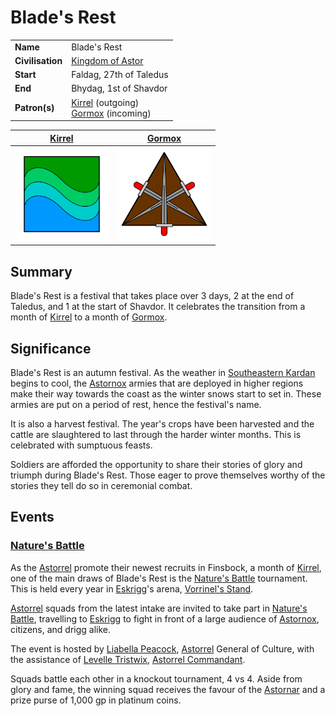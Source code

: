 # Blade's Rest

|||
| --- | --- |
| **Name** | Blade's Rest | festival.1
| **Civilisation** | [Kingdom of Astor](../civilisations/kingdom-of-astor/kingdom-of-astor.md) |
| **Start** | Faldag, 27th of Taledus |
| **End** | Bhydag, 1st of Shavdor |
| **Patron(s)** | [Kirrel](../gods/deities/kirrel.md) (outgoing)<br>[Gormox](../gods/deities/gormox.md) (incoming) |

| [Kirrel](../gods/deities/kirrel.md) | [Gormox](../gods/deities/gormox.md) |
|:---:|:---:|
| <img src="https://raw.githubusercontent.com/jesskelsall/astarus-images/main/symbols/527b4be9705967bf.png" height="150" /> | <img src="https://raw.githubusercontent.com/jesskelsall/astarus-images/main/symbols/ea264dc092b05d09.png" height="150" /> |

## Summary

Blade's Rest is a festival that takes place over 3 days, 2 at the end of Taledus, and 1 at the start of Shavdor. It celebrates the transition from a month of [Kirrel](../gods/deities/kirrel.md) to a month of [Gormox](../gods/deities/gormox.md).

## Significance

Blade's Rest is an autumn festival. As the weather in [Southeastern Kardan](../places/regions/southeastern-kardan.md) begins to cool, the [Astornox](../organisations/government/astornox/astornox.md) armies that are deployed in higher regions make their way towards the coast as the winter snows start to set in. These armies are put on a period of rest, hence the festival's name.

It is also a harvest festival. The year's crops have been harvested and the cattle are slaughtered to last through the harder winter months. This is celebrated with sumptuous feasts.

Soldiers are afforded the opportunity to share their stories of glory and triumph during Blade's Rest. Those eager to prove themselves worthy of the stories they tell do so in ceremonial combat.

## Events

### [Nature's Battle](../mechanics/roleplay/natures-battle.md)

As the [Astorrel](../organisations/government/astorrel/astorrel.md) promote their newest recruits in Finsbock, a month of [Kirrel](../gods/deities/kirrel.md), one of the main draws of Blade's Rest is the [Nature's Battle](../mechanics/roleplay/natures-battle.md) tournament. This is held every year in [Eskrigg](../places/settlements/cities/eskrigg.md)'s arena, [Vorrinel's Stand](../places/buildings/government/vorrinels-stand.md).

[Astorrel](../organisations/government/astorrel/astorrel.md) squads from the latest intake are invited to take part in [Nature's Battle](../mechanics/roleplay/natures-battle.md), travelling to [Eskrigg](../places/settlements/cities/eskrigg.md) to fight in front of a large audience of [Astornox](../organisations/government/astornox/astornox.md), citizens, and drigg alike.

The event is hosted by [Liabella Peacock](../characters/liabella-peacock.md), [Astorrel](../organisations/government/astorrel/astorrel.md) General of Culture, with the assistance of [Levelle Tristwix](../characters/levelle-tristwix.md), [Astorrel Commandant](../organisations/government/astorrel/ranks/astorrel-commandant.md).

Squads battle each other in a knockout tournament, 4 vs 4. Aside from glory and fame, the winning squad receives the favour of the [Astornar](../organisations/government/astornar.md) and a prize purse of 1,000 gp in platinum coins.
